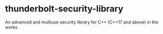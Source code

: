 # thunderbolt-security-library
An advanced and multiuse security library for C++ (C++17 and above) in the works.
